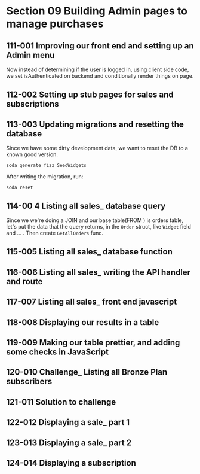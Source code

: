 # Section 09 Building Admin pages to manage purchases

## 111-001 Improving our front end and setting up an Admin menu
Now instead of determining if the user is logged in, using client side code, we set isAuthenticated on backend and conditionally render things
on page.

## 112-002 Setting up stub pages for sales and subscriptions

## 113-003 Updating migrations and resetting the database
Since we have some dirty development data, we want to reset the DB to a known good version.

```shell
soda generate fizz SeedWidgets
```

After writing the migration, run:
```shell
soda reset
```

## 114-00 4 Listing all sales_ database query
Since we we're doing a JOIN and our base table(FROM <table>) is orders table, let's put the data that the query returns, in the `Order` struct, like
`Widget` field and ... . Then create `GetAllOrders` func.

## 115-005 Listing all sales_ database function

## 116-006 Listing all sales_ writing the API handler and route

## 117-007 Listing all sales_ front end javascript

## 118-008 Displaying our results in a table

## 119-009 Making our table prettier, and adding some checks in JavaScript

## 120-010 Challenge_ Listing all Bronze Plan subscribers

## 121-011 Solution to challenge

## 122-012 Displaying a sale_ part 1

## 123-013 Displaying a sale_ part 2

## 124-014 Displaying a subscription
